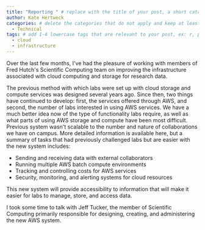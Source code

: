 ```yaml
---
title: "Reporting " # replace with the title of your post, a short catchy description to entice readers
author: Kate Hertweck
categories: # delete the categories that do not apply and keep at least one
  - Technical
tags: # add 1-4 lowercase tags that are relevant to your post, ex: r, python, genomics, workflows
  - cloud
  - infrastructure
---
```


Over the last few months, I've had the pleasure of working with members of Fred Hutch's Scientific Computing team on improving the infrastructure associated with cloud computing and storage for research data. 

The previous method with which labs were set up with cloud storage and compute services was designed several years ago. 
Since then, two things have continued to develop: 
first, the services offered through AWS, 
and second, the number of labs interested in using AWS services. 
We have a much better idea now of the type of functionality labs require,
as well as what parts of using AWS storage and compute have been most difficult. 
Previous system wasn't scalable to the number and nature of collaborations we have on campus. 
More detailed information is available here, 
but a summary of tasks that had previously challenged labs but are easier with the new system includes:
- Sending and receiving data with external collaborators
- Running multiple AWS batch compute environments
- Tracking and controlling costs for AWS services
- Security, monitoring, and alerting systems for cloud resources

This new system will provide accessibility to information that will make it easier for labs to manage, store, and access data.

I took some time to talk with Jeff Tucker,
the member of Scientific Computing primarily responsible for designing, creating, and administering the new AWS system.
